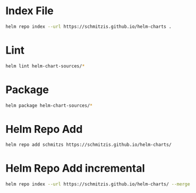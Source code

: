 
# Index File
```bash
helm repo index --url https://schmitzis.github.io/helm-charts .
```

# Lint
```bash
helm lint helm-chart-sources/*
```

# Package
```bash
helm package helm-chart-sources/*
```

# Helm Repo Add
```bash
helm repo add schmitzs https://schmitzis.github.io/helm-charts/
```

# Helm Repo Add incremental
```bash
helm repo index --url https://schmitzis.github.io/helm-charts/ --merge index.yaml .
```
